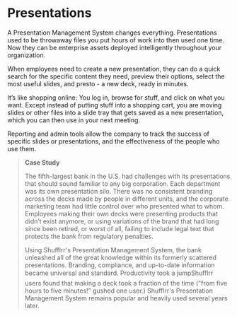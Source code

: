 # Presentations

A Presentation Management System changes everything. Presentations used to be throwaway files you put hours of work into then used one time. Now they can be enterprise assets deployed intelligently throughout your organization. 

When employees need to create a new presentation, they can do a quick search for the specific content they need, preview their options, select the most useful slides, and presto - a new deck, ready in minutes. 

It’s like shopping online: You log in, browse for stuff, and click on what you want. Except instead of putting stuff into a shopping cart, you are moving slides or other files into a slide tray that gets saved as a new presentation, which you can then use in your next meeting.

Reporting and admin tools allow the company to track the success of specific slides or presentations, and the effectiveness of the people who use them. 


>**Case Study**
> 
> The fifth-largest bank in the U.S. had challenges with its presentations that should sound familiar to any big corporation. Each department was its own presentation silo. There was no consistent branding across the decks made by people in different units, and the corporate marketing team had little control over who presented what to whom. Employees making their own decks were presenting products that didn’t exist anymore, or using variations of the brand that had long since been retired, or worst of all, failing to include legal text that protects the bank from regulatory penalties. 
>
>Using Shufflrr's Presentation Management System, the bank unleashed all of the great knowledge within its formerly scattered presentations. Branding, compliance, and up-to-date information became universal and standard. Productivity took a jump&#151;Shufflrr users found that making a deck took a fraction of the time ("from five hours to five minutes!" gushed one user.) Shufflrr's Presentation Management System remains popular and heavily used several years later.  